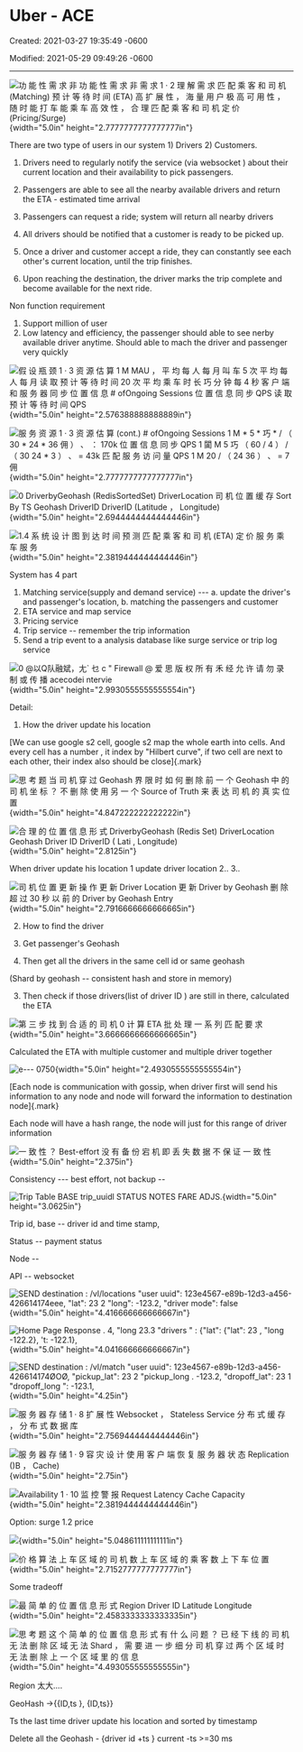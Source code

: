 # Uber - ACE

Created: 2021-03-27 19:35:49 -0600

Modified: 2021-05-29 09:49:26 -0600

---



![功 能 性 需 求 非 功 能 性 需 求 非 需 求 1 · 2 理 解 需 求 匹 配 乘 客 和 司 机 (Matching) 预 计 等 待 时 间 (ETA) 高 扩 展 性 ， 海 量 用 户 极 高 可 用 性 ， 随 时 能 打 车 能 乘 车 高 效 性 ， 合 理 匹 配 乘 客 和 司 机 定 价 (Pricing/Surge) ](../../media/Location-Service-Uber-Uber---ACE-image1.png){width="5.0in" height="2.7777777777777777in"}

There are two type of users in our system 1) Drivers 2) Customers.



1.  Drivers need to regularly notify the service (via websocket ) about their current location and their availability to pick passengers.



2.  Passengers are able to see all the nearby available drivers and return the ETA - estimated time arrival



3.  Passengers can request a ride; system will return all nearby drivers



4.  All drivers should be notified that a customer is ready to be picked up.



5.  Once a driver and customer accept a ride, they can constantly see each other's current location, until the trip finishes.



6.  Upon reaching the destination, the driver marks the trip complete and become available for the next ride.





Non function requirement

1.  Support million of user
2.  Low latency and efficiency, the passenger should able to see nerby available driver anytime. Should able to mach the driver and passenger very quickly











![假 设 瓶 颈 1 · 3 资 源 估 算 1 M MAU ， 平 均 每 人 每 月 叫 车 5 次 平 均 每 人 每 月 读 取 预 计 等 待 时 间 20 次 平 均 乘 车 时 长 巧 分 钟 每 4 秒 客 户 端 和 服 务 器 同 步 位 置 信 息 # ofOngoing Sessions 位 置 信 息 同 步 QPS 读 取 预 计 等 待 时 间 QPS ](../../media/Location-Service-Uber-Uber---ACE-image2.png){width="5.0in" height="2.576388888888889in"}





![服 务 资 源 1 · 3 资 源 估 算 (cont.) # ofOngoing Sessions 1 M * 5 * 巧 * / （ 30 * 24 * 36 佣 ） 、 ： 170k 位 置 信 息 同 步 QPS 1 闐 M 5 巧 （ 60 / 4 ） / （ 30 24 * 3 ） 、 = 43k 匹 配 服 务 访 问 量 QPS 1 M 20 / （ 24 36 ） 、 = 7 佣 ](../../media/Location-Service-Uber-Uber---ACE-image3.png){width="5.0in" height="2.7777777777777777in"}





![0 DriverbyGeohash (RedisSortedSet) DriverLocation 司 机 位 置 缓 存 Sort By TS Geohash DriverID DriverID (Latitude ， Longitude) ](../../media/Location-Service-Uber-Uber---ACE-image4.png){width="5.0in" height="2.6944444444444446in"}



![1.4 系 统 设 计 图 到 达 时 间 预 测 匹 配 乘 客 和 司 机 (ETA) 定 价 服 务 乘 车 服 务 ](../../media/Location-Service-Uber-Uber---ACE-image5.png){width="5.0in" height="2.3819444444444446in"}





System has 4 part

1.  Matching service(supply and demand service) --- a. update the driver's and passenger's location, b. matching the passengers and customer
2.  ETA service and map service
3.  Pricing service
4.  Trip service -- remember the trip information
5.  Send a trip event to a analysis database like surge service or trip log service



![0 @以Q队融斌，尢` 乜 c " Firewall @ 爱 思 版 权 所 有 禾 经 允 许 请 勿 录 制 或 传 播 acecodei ntervie ](../../media/Location-Service-Uber-Uber---ACE-image6.png){width="5.0in" height="2.9930555555555554in"}







Detail:

1.  How the driver update his location



[We can use google s2 cell, google s2 map the whole earth into cells. And every cell has a number , it index by "Hilbert curve", if two cell are next to each other, their index also should be close]{.mark}







![思 考 题 当 司 机 穿 过 Geohash 界 限 时 如 何 删 除 前 一 个 Geohash 中 的 司 机 坐 标 ？ 不 删 除 使 用 另 一 个 Source of Truth 来 表 达 司 机 的 真 实 位 置 ](../../media/Location-Service-Uber-Uber---ACE-image7.png){width="5.0in" height="4.847222222222222in"}









![合 理 的 位 置 信 息 形 式 DriverbyGeohash (Redis Set) DriverLocation Geohash Driver ID DriverID ( Lati , Longitude) ](../../media/Location-Service-Uber-Uber---ACE-image8.png){width="5.0in" height="2.8125in"}









When driver update his location 1 update driver location 2.. 3..



![司 机 位 置 更 新 操 作 更 新 Driver Location 更 新 Driver by Geohash 删 除 超 过 30 秒 以 前 的 Driver by Geohash Entry ](../../media/Location-Service-Uber-Uber---ACE-image9.png){width="5.0in" height="2.7916666666666665in"}

2.  How to find the driver



1.  Get passenger's Geohash
2.  Then get all the drivers in the same cell id or same geohash

(Shard by geohash -- consistent hash and store in memory)

3.  Then check if those drivers(list of driver ID ) are still in there, calculated the ETA



![第 三 步 找 到 合 适 的 司 机 0 计 算 ETA 批 处 理 一 系 列 匹 配 要 求 ](../../media/Location-Service-Uber-Uber---ACE-image10.png){width="5.0in" height="3.6666666666666665in"}

Calculated the ETA with multiple customer and multiple driver together





![e--- 0750 ](../../media/Location-Service-Uber-Uber---ACE-image11.png){width="5.0in" height="2.4930555555555554in"}

[Each node is communication with gossip, when driver first will send his information to any node and node will forward the information to destination node]{.mark}



Each node will have a hash range, the node will just for this range of driver information



![一 致 性 ？ Best-effort 没 有 备 份 宕 机 即 丢 失 数 据 不 保 证 一 致 性 ](../../media/Location-Service-Uber-Uber---ACE-image12.png){width="5.0in" height="2.375in"}



Consistency --- best effort, not backup --





![Trip Table BASE trip_uuidl STATUS NOTES FARE ADJS. ](../../media/Location-Service-Uber-Uber---ACE-image13.png){width="5.0in" height="3.0625in"}



Trip id, base -- driver id and time stamp,

Status -- payment status

Node --





API -- websocket





![SEND destination : /vl/locations "user uuid": 123e4567-e89b-12d3-a456-426614174eee, "lat": 23 2 "long": -123.2, "driver mode": false ](../../media/Location-Service-Uber-Uber---ACE-image14.png){width="5.0in" height="4.416666666666667in"}





![Home Page Response . 4, "long 23.3 "drivers " : {"lat": {"lat": 23 , "long -122.2}, 't: -122.1}, ](../../media/Location-Service-Uber-Uber---ACE-image15.png){width="5.0in" height="4.041666666666667in"}



![SEND destination : /vl/match "user uuid": 123e4567-e89b-12d3-a456-426614174ØOØ, "pickup_lat": 23 2 "pickup_long . -123.2, "dropoff_lat": 23 1 "dropoff_long ": -123.1, ](../../media/Location-Service-Uber-Uber---ACE-image16.png){width="5.0in" height="4.25in"}







![服 务 器 存 储 1 · 8 扩 展 性 Websocket ， Stateless Service 分 布 式 缓 存 ， 分 布 式 数 据 库 ](../../media/Location-Service-Uber-Uber---ACE-image17.png){width="5.0in" height="2.7569444444444446in"}









![服 务 器 存 储 1 · 9 容 灾 设 计 使 用 客 户 端 恢 复 服 务 器 状 态 Replication ()B ， Cache) ](../../media/Location-Service-Uber-Uber---ACE-image18.png){width="5.0in" height="2.75in"}



![Availability 1 · 10 监 控 警 报 Request Latency Cache Capacity ](../../media/Location-Service-Uber-Uber---ACE-image19.png){width="5.0in" height="2.3819444444444446in"}





Option: surge 1.2 price



![](../../media/Location-Service-Uber-Uber---ACE-image20.png){width="5.0in" height="5.048611111111111in"}



![价 格 算 法 上 车 区 域 的 司 机 数 上 车 区 域 的 乘 客 数 上 下 车 位 置 ](../../media/Location-Service-Uber-Uber---ACE-image21.png){width="5.0in" height="2.7152777777777777in"}







Some tradeoff



![最 简 单 的 位 置 信 息 形 式 Region Driver ID Latitude Longitude ](../../media/Location-Service-Uber-Uber---ACE-image22.png){width="5.0in" height="2.4583333333333335in"}



![思 考 题 这 个 简 单 的 位 置 信 息 形 式 有 什 么 问 题 ？ 已 经 下 线 的 司 机 无 法 删 除 区 域 无 法 Shard ， 需 要 进 一 步 细 分 司 机 穿 过 两 个 区 域 时 无 法 删 除 上 一 个 区 域 里 的 信 息 ](../../media/Location-Service-Uber-Uber---ACE-image23.png){width="5.0in" height="4.493055555555555in"}

Region 太大....



GeoHash ->{{ID,ts }, {ID,ts}}



Ts the last time driver update his location and sorted by timestamp



Delete all the Geohash - {driver id +ts } current -ts >=30 ms



























